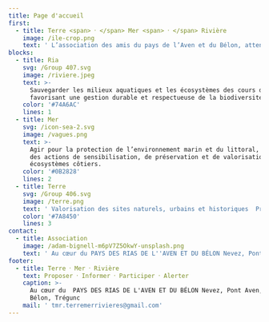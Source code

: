 ```yaml
---
title: Page d'accueil
first:
  - title: Terre <span> ⸱ </span> Mer <span> ⸱ </span> Rivière
    image: /ile-crop.png
    text: ' L’association des amis du pays de l’Aven et du Bélon, attentive à son environnement.'
blocks:
  - title: Ria
    svg: /Group 407.svg
    image: /riviere.jpeg
    text: >-
      Sauvegarder les milieux aquatiques et les écosystèmes des cours d’eau, en
      favorisant une gestion durable et respectueuse de la biodiversité.
    color: '#74A6AC'
    lines: 1
  - title: Mer
    svg: /icon-sea-2.svg
    image: /vagues.png
    text: >-
      Agir pour la protection de l’environnement marin et du littoral, à travers
      des actions de sensibilisation, de préservation et de valorisation des
      écosystèmes côtiers.
    color: '#0B2828'
    lines: 2
  - title: Terre
    svg: /Group 406.svg
    image: /terre.png
    text: ' Valorisation des sites naturels, urbains et historiques  Préservation et aménagements raisonnés du territoire'
    color: '#7A8450'
    lines: 3
contact:
  - title: Association
    image: /adam-bignell-m6pV7Z5OkwY-unsplash.png
    text: ' Au cœur du PAYS DES RIAS DE L''AVEN ET DU BÉLON Nevez, Pont Aven, Riec sur Bélon, Trégunc'
footer:
  - title: Terre ⸱ Mer ⸱ Rivière
    text: Proposer ⸱ Informer ⸱ Participer ⸱ Alerter
    caption: >-
      Au cœur du  PAYS DES RIAS DE L'AVEN ET DU BÉLON Nevez, Pont Aven, Riec sur
      Bélon, Trégunc
    mail: ' tmr.terremerrivieres@gmail.com'
---
```


